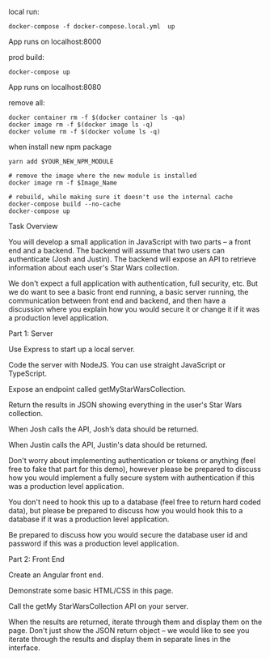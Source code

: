 local run: 
```Shell
docker-compose -f docker-compose.local.yml  up
```
App runs on localhost:8000

prod build: 
```
docker-compose up
```
App runs on localhost:8080


remove all:

```Shell
docker container rm -f $(docker container ls -qa)
docker image rm -f $(docker image ls -q)
docker volume rm -f $(docker volume ls -q)
```

when install new npm package
```
yarn add $YOUR_NEW_NPM_MODULE

# remove the image where the new module is installed
docker image rm -f $Image_Name

# rebuild, while making sure it doesn't use the internal cache 
docker-compose build --no-cache
docker-compose up
```

Task Overview

You will develop a small application in JavaScript with two parts – a front end and a backend.  The backend will assume that two users can authenticate (Josh and Justin).  The backend will expose an API to retrieve information about each user's Star Wars collection.

We don't expect a full application with authentication, full security, etc.  But we do want to see a basic front end running, a basic server running, the communication between front end and backend, and then have a discussion where you explain how you would secure it or change it if it was a production level application.

Part 1: Server

Use Express to start up a local server.

Code the server with NodeJS.  You can use straight JavaScript or TypeScript.

Expose an endpoint called getMyStarWarsCollection.

Return the results in JSON showing everything in the user's Star Wars collection.

When Josh calls the API, Josh’s data should be returned.

When Justin calls the API, Justin's data should be returned.

Don't worry about implementing authentication or tokens or anything (feel free to fake that part for this demo), however please be prepared to discuss how you would implement a fully secure system with authentication if this was a production level application.

You don't need to hook this up to a database (feel free to return hard coded data), but please be prepared to discuss how you would hook this to a database if it was a production level application.

Be prepared to discuss how you would secure the database user id and password if this was a production level application.

Part 2: Front End

Create an Angular front end.

Demonstrate some basic HTML/CSS in this page.

Call the getMy StarWarsCollection API on your server.

When the results are returned, iterate through them and display them on the page.  Don't just show the JSON return object – we would like to see you iterate through the results and display them in separate lines in the interface.
